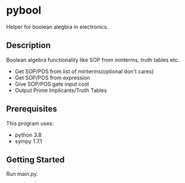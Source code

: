 # pybool
Helper for boolean alegbra in electronics.

## Description
Boolean algebra functionality like SOP from minterms, truth tables etc.
- Get SOP/POS from list of minterms(optional don't cares)
- Get SOP/POS from expression
- Give SOP/POS gate input cost
- Output Prime Implicants/Truth Tables


## Prerequisites
This program uses:
- python 3.8
- sympy 1.7.1

## Getting Started

Run main.py.
